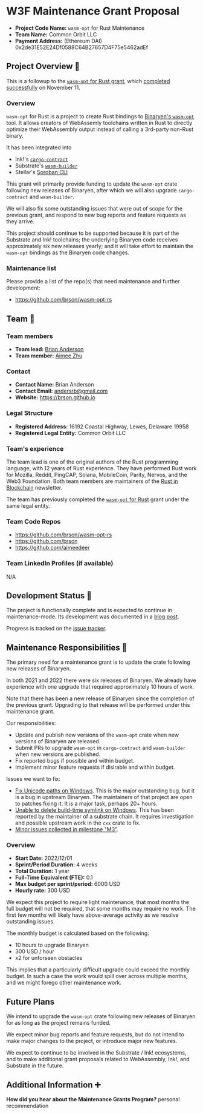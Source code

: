 # W3F Maintenance Grant Proposal

- **Project Code Name:** `wasm-opt` for Rust Maintenance
- **Team Name:** Common Orbit LLC
- **Payment Address:** (Ethereum DAI) 0x2de31E52E24Df0588C64B27657D4F75e5462adEf


## Project Overview :page_facing_up:

This is a followup to the [`wasm-opt` for Rust grant][wafr],
which [completed successfully][wafrc] on November 11.

[wafr]: https://github.com/w3f/Grants-Program/pull/1070
[wafrc]: https://github.com/w3f/Grant-Milestone-Delivery/pull/611



### Overview

`wasm-opt` for Rust is a project to create Rust bindings to [Binaryen's
`wasm-opt`][`wasm-opt`] tool. It allows creators of WebAssemly toolchains
written in Rust to directly optimize their WebAssembly output instead of
calling a 3rd-party non-Rust binary.

[`wasm-opt`]: https://github.com/WebAssembly/binaryen

It has been integrated into

- Ink!'s [`cargo-contract`](https://github.com/paritytech/cargo-contract/pull/766)
- Substrate's [`wasm-builder`](https://github.com/paritytech/substrate/pull/12280#issuecomment-1295079049)
- Stellar's [Soroban CLI](https://github.com/stellar/soroban-cli/pull/236)

This grant will primarily provide funding to update the `wasm-opt` crate
following new releases of Binaryen, after which we will also upgrade
`cargo-contract` and `wasm-builder`.

We will also fix some outstanding issues that were out of scope for the previous
grant, and respond to new bug reports and feature requests as they arrive.

This project should continue to be supported because it is part of the Substrate
and Ink! toolchains; the underlying Binaryen code receives approximately six new
releases yearly; and it will take effort to maintain the `wasm-opt` bindings as
the Binaryen code changes.


### Maintenance list

Please provide a list of the repo(s) that need maintenance and further development:

- https://github.com/brson/wasm-opt-rs


## Team :busts_in_silhouette:

### Team members

- **Team lead:** [Brian Anderson](https://github.com/brson)
- **Team member:** [Aimee Zhu](https://github.com/aimeedeer)

### Contact

- **Contact Name:** Brian Anderson
- **Contact Email:** andersrb@gmail.com
- **Website:** https://brson.github.io

### Legal Structure

- **Registered Address:** 16192 Coastal Highway, Lewes, Delaware 19958
- **Registered Legal Entity:** Common Orbit LLC

### Team's experience

The team lead is one of the original authors of the Rust programming language,
with 12 years of Rust experience.
They have performed Rust work for Mozilla, Reddit, PingCAP, Solana, MobileCoin, Parity, Nervos, and the Web3 Foundation.
Both team members are maintainers of the [Rust in Blockchain](https://rustinblockchain.org/) newsletter.

The team has previously completed the [`wasm-opt` for Rust][wafr] grant under the same legal entity.


### Team Code Repos

- https://github.com/brson/wasm-opt-rs
- https://github.com/brson
- https://github.com/aimeedeer

### Team LinkedIn Profiles (if available)

N/A

## Development Status :open_book:

The project is functionally complete
and is expected to continue in maintenance-mode.
Its development was documented in a [blog post](https://brson.github.io/2022/10/26/creating-wasm-opt-rust-bindings-with-cxx).

Progress is tracked on the [issue tracker](https://github.com/brson/wasm-opt-rs/issues).


## Maintenance Responsibilities :nut_and_bolt:

The primary need for a maintenance grant is to update the crate
following new releases of Binaryen.

In both 2021 and 2022 there were six releases of Binaryen.
We already have experience with one upgrade that required approximately 10 hours of work.

Note that there has been a new release of Binaryen since the completion of the
previous grant. Upgrading to that release will be performed under this
maintenance grant.

Our responsibilities:

- Update and publish new versions of the `wasm-opt` crate when new versions of
  Binaryen are released.
- Submit PRs to upgrade `wasm-opt` in `cargo-contract` and `wasm-builder`
  when new versions are published.
- Fix reported bugs if possible and within budget.
- Implement minor feature requests if disirable and within budget.

Issues we want to fix:

- [Fix Unicode paths on Windows](https://github.com/brson/wasm-opt-rs/issues/40).
  This is the major outstanding bug, but it is a bug in upstream Binaryen.
  The maintainers of that project are open to patches fixing it.
  It is a major task, perhaps 20+ hours.
- [Unable to delete build-time symlink on Windows](https://github.com/brson/wasm-opt-rs/issues/116).
  This has been reported by the maintainer of a substrate chain.
  It requires investigation and possible upstream work in the `cxx` crate to fix.
- [Minor issues collected in milestone "M3"](https://github.com/brson/wasm-opt-rs/milestone/2).


### Overview

- **Start Date:** 2022/12/01
- **Sprint/Period Duration:** 4 weeks
- **Total Duration:** 1 year
- **Full-Time Equivalent (FTE):**  0.1
- **Max budget per sprint/period:** 6000 USD
- **Hourly rate:** 300 USD

We expect this project to require light maintenance,
that most months the full budget will not be required,
that some months may require no work.
The first few months will likely have above-average
activity as we resolve outstanding issues.

The monthly budget is calculated based on the following:

- 10 hours to upgrade Binaryen
- 300 USD / hour
- x2 for unforseen obstacles

This implies that a particularly difficult upgrade could exceed the monthly budget.
In such a case the work would spill over across multiple months,
and we might forego other maintenance work.


## Future Plans

We intend to upgrade the `wasm-opt` crate following new releases of Binaryen
for as long as the project remains funded.

We expect minor bug reports and feature requests,
but do not intend to make major changes to the project,
or introduce major new features.

We expect to continue to be involved in the Substrate / Ink! ecosystems, and to
make additional grant proposals related to WebAssembly, Ink!, and Substrate in
the future.


## Additional Information :heavy_plus_sign:

**How did you hear about the Maintenance Grants Program?** personal recommendation
